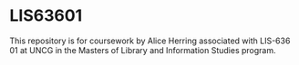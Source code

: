 # LIS63601
<p>This repository is for coursework by Alice Herring associated with LIS-636 01 at UNCG in the Masters of Library and Information Studies program.</>
